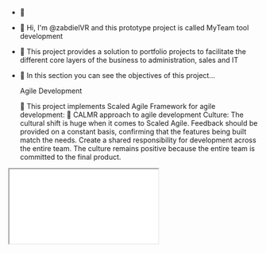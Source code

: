 - :open_file_folder:

- 👋 Hi, I'm @zabdielVR and this prototype project is called MyTeam tool development

- 👀 This project provides a solution to portfolio projects to facilitate the different core layers of the business to administration, sales and IT

- 🌱 In this section you can see the objectives of this project...

  Agile Development
   
   💬 This project implements Scaled Agile Framework for agile development:
  💎 CALMR approach to agile development
  Culture: The cultural shift is huge when it comes to Scaled Agile. Feedback should be provided on a constant basis, confirming that the features being     built match the needs. Create a shared responsibility for development across the entire team. The culture remains positive because the entire team is       committed to the final product.
<picture>
  <source media="(prefers-color-scheme: dark)" srcset=https://giphy.com/gifs/siliconvalleyhbo-xT1XGOGdyDrL2BTfxK

</picture>

<iframe src="
![image](https://user-images.githubusercontent.com/80419469/205142031-2aae8331-fdf1-4d0d-b598-4c29619663b8.png)

- 
- 

- Automation: Difficult to quickly deliver high-quality products if you don't have automation to run tests and move code.

- Lean Flow – Small batch size to drive production faster and create more visibility into the process.

- Measure: Measure each step in the process to ensure that what is being built is achieving the established goals and benchmarks.

- Recovery: Easier to recover because you take less risk by releasing in small batches and implementing automated tests.

- 

- :orange_book: Kanban Board 
- This project use Kanban Board for every iteration on the product and create a new subtask in case of new 
- https://github.com/users/zabdielVR/projects/3

<!---
zabdielVR/zabdielVR is a ✨ special ✨ repository because its `README.md` (this file) appears on your GitHub profile.
You can click the Preview link to take a look at your changes.
--->
